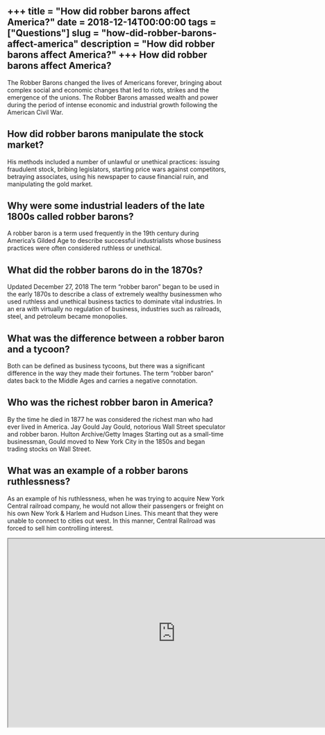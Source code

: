 +++
title = "How did robber barons affect America?"
date = 2018-12-14T00:00:00
tags = ["Questions"]
slug = "how-did-robber-barons-affect-america"
description = "How did robber barons affect America?"
+++
How did robber barons affect America?
-------------------------------------

The Robber Barons changed the lives of Americans forever, bringing about complex social and economic changes that led to riots, strikes and the emergence of the unions. The Robber Barons amassed wealth and power during the period of intense economic and industrial growth following the American Civil War.

How did robber barons manipulate the stock market?
--------------------------------------------------

His methods included a number of unlawful or unethical practices: issuing fraudulent stock, bribing legislators, starting price wars against competitors, betraying associates, using his newspaper to cause financial ruin, and manipulating the gold market.

Why were some industrial leaders of the late 1800s called robber barons?
------------------------------------------------------------------------

A robber baron is a term used frequently in the 19th century during America’s Gilded Age to describe successful industrialists whose business practices were often considered ruthless or unethical.

What did the robber barons do in the 1870s?
-------------------------------------------

Updated December 27, 2018 The term “robber baron” began to be used in the early 1870s to describe a class of extremely wealthy businessmen who used ruthless and unethical business tactics to dominate vital industries. In an era with virtually no regulation of business, industries such as railroads, steel, and petroleum became monopolies.

What was the difference between a robber baron and a tycoon?
------------------------------------------------------------

Both can be defined as business tycoons, but there was a significant difference in the way they made their fortunes. The term “robber baron” dates back to the Middle Ages and carries a negative connotation.

Who was the richest robber baron in America?
--------------------------------------------

By the time he died in 1877 he was considered the richest man who had ever lived in America. Jay Gould Jay Gould, notorious Wall Street speculator and robber baron. Hulton Archive/Getty Images Starting out as a small-time businessman, Gould moved to New York City in the 1850s and began trading stocks on Wall Street.

What was an example of a robber barons ruthlessness?
----------------------------------------------------

As an example of his ruthlessness, when he was trying to acquire New York Central railroad company, he would not allow their passengers or freight on his own New York &amp; Harlem and Hudson Lines. This meant that they were unable to connect to cities out west. In this manner, Central Railroad was forced to sell him controlling interest.

<iframe allow="accelerometer; autoplay; clipboard-write; encrypted-media; gyroscope; picture-in-picture" allowfullscreen="" class="__youtube_prefs__  epyt-is-override  no-lazyload" data-no-lazy="1" data-origheight="433" data-origwidth="770" data-skipgform_ajax_framebjll="" height="433" id="_ytid_17195" loading="lazy" src="https://www.youtube.com/embed/9uZiESiaa-U?enablejsapi=1&autoplay=0&cc_load_policy=0&cc_lang_pref=&iv_load_policy=1&loop=0&modestbranding=0&rel=1&fs=1&playsinline=0&autohide=2&theme=dark&color=red&controls=1&" title="YouTube player" width="770"></iframe>